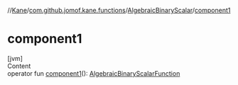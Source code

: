 //[Kane](../../index.md)/[com.github.jomof.kane.functions](../index.md)/[AlgebraicBinaryScalar](index.md)/[component1](component1.md)



# component1  
[jvm]  
Content  
operator fun [component1](component1.md)(): [AlgebraicBinaryScalarFunction](../-algebraic-binary-scalar-function/index.md)  



